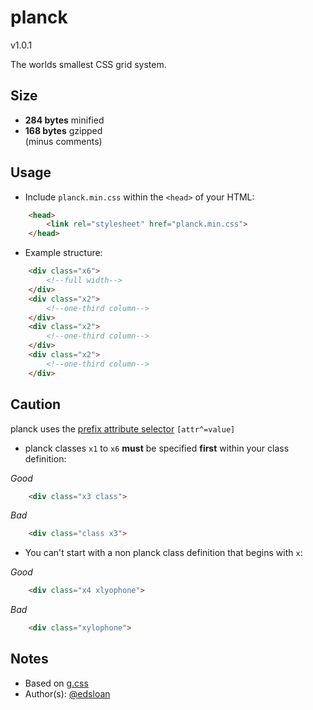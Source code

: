 # planck

v1.0.1

The worlds smallest CSS grid system.

## Size

- **284 bytes** minified 
- **168 bytes** gzipped  
(minus comments)

## Usage

- Include `planck.min.css` within the `<head>` of your HTML:
	
```html
	<head>
		<link rel="stylesheet" href="planck.min.css">
	</head>
```

- Example structure:

```html
	<div class="x6">
		<!--full width-->
	</div>
	<div class="x2">
		<!--one-third column-->
	</div>
	<div class="x2">
		<!--one-third column-->
	</div>
	<div class="x2">
		<!--one-third column-->
	</div>
```

## Caution

planck uses the [prefix attribute selector](https://developer.mozilla.org/en-US/docs/Web/CSS/Attribute_selectors) `[attr^=value]` 

- planck classes `x1` to `x6` **must** be specified **first** within your class definition:

*Good*
```html
	<div class="x3 class">
```
*Bad*
```html
	<div class="class x3">
```

- You can't start with a non planck class definition that begins with `x`:

*Good*
```html
	<div class="x4 xlyophone">
```
*Bad*
```html
	<div class="xylophone">
```

## Notes

- Based on [g.css](https://github.com/edsloan/g.css)
- Author(s): [@edsloan](https://twitter.com/edsloandev)